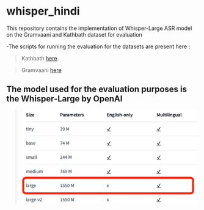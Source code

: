 # whisper_hindi

This repository contains the implementation of Whisper-Large ASR model on the Gramvaani and Kathbath dataset for evaluation


-The scripts for running the evaluation for the datasets are present here :

> Kathbath [here](https://github.com/nerdlab53/whisper_hindi/tree/main/Kathbath%20Hindi%20Eval)

> Gramvaani [here](https://github.com/nerdlab53/whisper_hindi/tree/main/Graamvani%20Hindi%20Eval)


## The model used for the evaluation purposes is the Whisper-Large by OpenAI
> ![whisper-large](assets/whisper-large.png)
